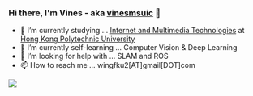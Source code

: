 ### Hi there, I'm Vines - aka [vinesmsuic](https://vinesmsuic.github.io/about/) 👋

- 🔭 I’m currently studying ... [Internet and Multimedia Technologies](https://www.eie.polyu.edu.hk/home/42477.html) at [Hong Kong Polytechnic University](https://www.polyu.edu.hk/en/)
- 🌱 I’m currently self-learning ... Computer Vision & Deep Learning
- 🤔 I’m looking for help with ... SLAM and ROS
- 📫 How to reach me ... wingfku2[AT]gmail[DOT]com

![](https://komarev.com/ghpvc/?username=vinesmsuic&color=blueviolet)
